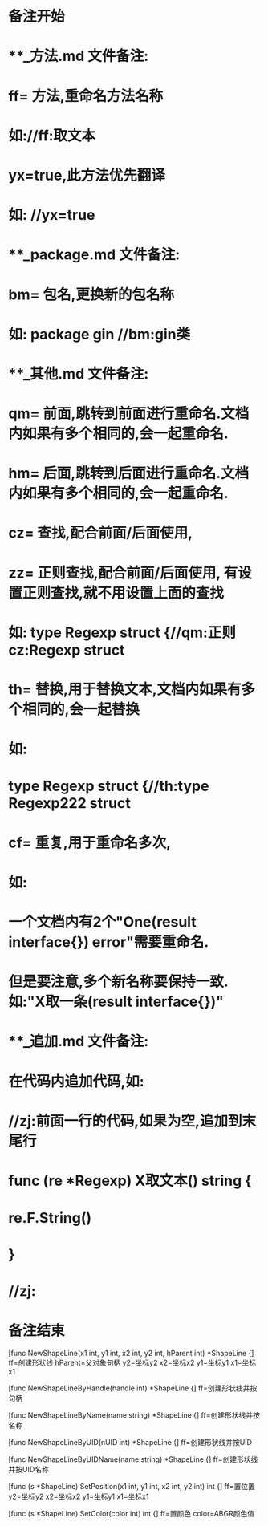 # 备注开始
# **_方法.md 文件备注:
# ff= 方法,重命名方法名称
# 如://ff:取文本
#
# yx=true,此方法优先翻译
# 如: //yx=true

# **_package.md 文件备注:
# bm= 包名,更换新的包名称 
# 如: package gin //bm:gin类

# **_其他.md 文件备注:
# qm= 前面,跳转到前面进行重命名.文档内如果有多个相同的,会一起重命名.
# hm= 后面,跳转到后面进行重命名.文档内如果有多个相同的,会一起重命名.
# cz= 查找,配合前面/后面使用,
# zz= 正则查找,配合前面/后面使用, 有设置正则查找,就不用设置上面的查找
# 如: type Regexp struct {//qm:正则 cz:Regexp struct
#
# th= 替换,用于替换文本,文档内如果有多个相同的,会一起替换
# 如:
# type Regexp struct {//th:type Regexp222 struct
#
# cf= 重复,用于重命名多次,
# 如: 
# 一个文档内有2个"One(result interface{}) error"需要重命名.
# 但是要注意,多个新名称要保持一致. 如:"X取一条(result interface{})"

# **_追加.md 文件备注:
# 在代码内追加代码,如:
# //zj:前面一行的代码,如果为空,追加到末尾行
# func (re *Regexp) X取文本() string { 
# re.F.String()
# }
# //zj:
# 备注结束

[func NewShapeLine(x1 int, y1 int, x2 int, y2 int, hParent int) *ShapeLine {]
ff=创建形状线
hParent=父对象句柄
y2=坐标y2
x2=坐标x2
y1=坐标y1
x1=坐标x1

[func NewShapeLineByHandle(handle int) *ShapeLine {]
ff=创建形状线并按句柄

[func NewShapeLineByName(name string) *ShapeLine {]
ff=创建形状线并按名称

[func NewShapeLineByUID(nUID int) *ShapeLine {]
ff=创建形状线并按UID

[func NewShapeLineByUIDName(name string) *ShapeLine {]
ff=创建形状线并按UID名称

[func (s *ShapeLine) SetPosition(x1 int, y1 int, x2 int, y2 int) int {]
ff=置位置
y2=坐标y2
x2=坐标x2
y1=坐标y1
x1=坐标x1

[func (s *ShapeLine) SetColor(color int) int {]
ff=置颜色
color=ABGR颜色值
